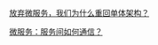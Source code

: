 [放弃微服务，我们为什么重回单体架构？](https://www.infoq.cn/article/o6kcqCSGBTmeTbOP4wG1)

[微服务：服务间如何通信？](https://cloud.tencent.com/developer/article/2022676)

